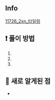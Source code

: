 ## Info
<a href="https://www.acmicpc.net/problem/11726" rel="nofollow">11726_2xn_타일링</a>

## ❗ 풀이 방법
1. 
2. 
3. 

## 🙂 새로 알게된 점

* 

